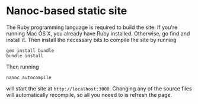 # Nanoc-based static site

The Ruby programming language is required to build the site.
If you're running Mac OS X, you already have Ruby installed.
Otherwise, go find and install it.
Then install the necessary bits to compile the site by running

    gem install bundle
    bundle install

Then running

    nanoc autocompile

will start the site at `http://localhost:3000`.
Changing any of the source files will automatically recompile, so all you neeed to is refresh the page.
